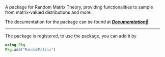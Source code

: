 A package for Random Matrix Theory, providing functionalities to sample from matrix-valued distributions and more.

The documentation for the package can be found at ***[Documemtation🔗](https://weiyang2048.github.io/RandomMatrix.jl/dev/)***.

***
The package is registered, to use the package, you can add it by
```julia
using Pkg
Pkg.add("RandomMatrix")
```